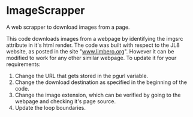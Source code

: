 # ImageScrapper
A web scrapper to download images from a page.

This code downloads images from a webpage by identifying the imgsrc attribute in it's html render. The code was built with respect to the JL8 website, as posted in the site "www.limbero.org". However it can be modified to work for any other similar webpage.
To update it for your requirements:
1) Change the URL that gets stored in the pgurl variable.
2) Change the download destination as specified in the beginning of the code.
3) Change the image extension, which can be verified by going to the webpage and checking it's page source.
4) Update the loop boundaries.
